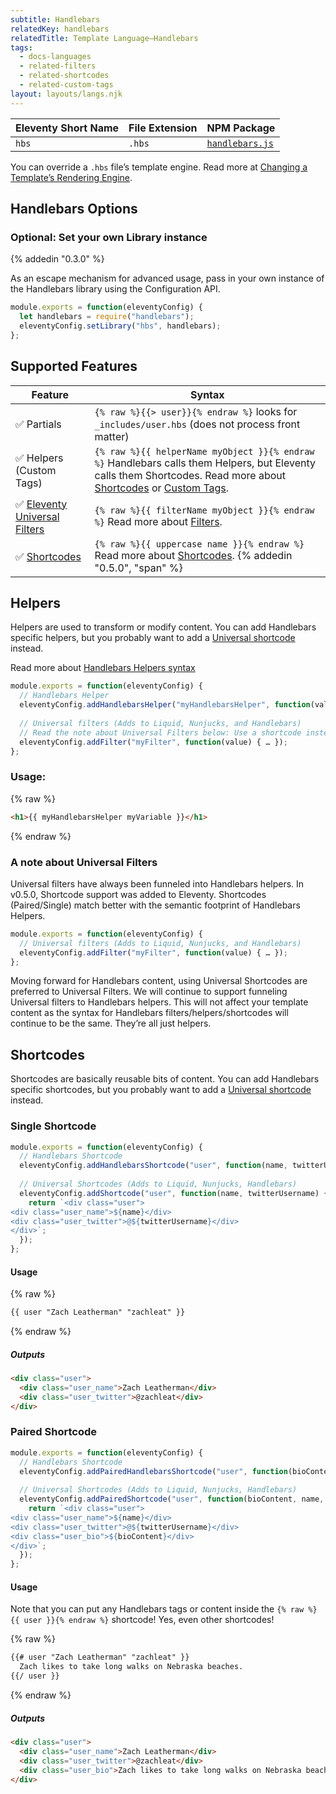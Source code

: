 ```yaml
---
subtitle: Handlebars
relatedKey: handlebars
relatedTitle: Template Language—Handlebars
tags:
  - docs-languages
  - related-filters
  - related-shortcodes
  - related-custom-tags
layout: layouts/langs.njk
---
```

| Eleventy Short Name | File Extension | NPM Package                                                |
| ------------------- | -------------- | ---------------------------------------------------------- |
| `hbs`               | `.hbs`         | [`handlebars.js`](https://github.com/wycats/handlebars.js) |

You can override a `.hbs` file’s template engine. Read more at [Changing a Template’s Rendering Engine](/docs/languages/#overriding-the-template-language).

## Handlebars Options

### Optional: Set your own Library instance

{% addedin "0.3.0" %}

As an escape mechanism for advanced usage, pass in your own instance of the Handlebars library using the Configuration API.

```js
module.exports = function(eleventyConfig) {
  let handlebars = require("handlebars");
  eleventyConfig.setLibrary("hbs", handlebars);
};
```

## Supported Features

| Feature                                                                      | Syntax                                                                                                                                  |
| ---------------------------------------------------------------------------- | --------------------------------------------------------------------------------------------------------------------------------------- |
| ✅ Partials                                                                  | `{% raw %}{{> user}}{% endraw %}` looks for `_includes/user.hbs` (does not process front matter)                                                                                             |
| ✅ Helpers (Custom Tags)                                                                   | `{% raw %}{{ helperName myObject }}{% endraw %}` Handlebars calls them Helpers, but Eleventy calls them Shortcodes. Read more about [Shortcodes](/docs/shortcodes/) or [Custom Tags](/docs/custom-tags/).                                |
| ✅ [Eleventy Universal Filters](/docs/filters/#universal-filters) | `{% raw %}{{ filterName myObject }}{% endraw %}` Read more about [Filters](/docs/filters/). |
| ✅ [Shortcodes](/docs/shortcodes/) | `{% raw %}{{ uppercase name }}{% endraw %}` Read more about [Shortcodes](/docs/shortcodes/). {% addedin "0.5.0", "span" %}|

## Helpers

Helpers are used to transform or modify content. You can add Handlebars specific helpers, but you probably want to add a [Universal shortcode](/docs/filters/) instead.

Read more about [Handlebars Helpers syntax](http://handlebarsjs.com/#helpers)

```js
module.exports = function(eleventyConfig) {
  // Handlebars Helper
  eleventyConfig.addHandlebarsHelper("myHandlebarsHelper", function(value) { … });
  
  // Universal filters (Adds to Liquid, Nunjucks, and Handlebars)
  // Read the note about Universal Filters below: Use a shortcode instead!
  eleventyConfig.addFilter("myFilter", function(value) { … });
};
```

### Usage:

{% raw %}
```html
<h1>{{ myHandlebarsHelper myVariable }}</h1>
```
{% endraw %}

### A note about Universal Filters

Universal filters have always been funneled into Handlebars helpers. In v0.5.0, Shortcode support was added to Eleventy. Shortcodes (Paired/Single) match better with the semantic footprint of Handlebars Helpers.

```js
module.exports = function(eleventyConfig) {  
  // Universal filters (Adds to Liquid, Nunjucks, and Handlebars)
  eleventyConfig.addFilter("myFilter", function(value) { … });
};
```

Moving forward for Handlebars content, using Universal Shortcodes are preferred to Universal Filters. We will continue to support funneling Universal filters to Handlebars helpers. This will not affect your template content as the syntax for Handlebars filters/helpers/shortcodes will continue to be the same. They’re all just helpers.

## Shortcodes

Shortcodes are basically reusable bits of content. You can add Handlebars specific shortcodes, but you probably want to add a [Universal shortcode](/docs/shortcodes/) instead.

### Single Shortcode

```js
module.exports = function(eleventyConfig) {
  // Handlebars Shortcode
  eleventyConfig.addHandlebarsShortcode("user", function(name, twitterUsername) { … });
  
  // Universal Shortcodes (Adds to Liquid, Nunjucks, Handlebars)
  eleventyConfig.addShortcode("user", function(name, twitterUsername) {
    return `<div class="user">
<div class="user_name">${name}</div>
<div class="user_twitter">@${twitterUsername}</div>
</div>`;
  });
};
```

#### Usage

{% raw %}
```html
{{ user "Zach Leatherman" "zachleat" }}
```
{% endraw %}

##### Outputs

```html
<div class="user">
  <div class="user_name">Zach Leatherman</div>
  <div class="user_twitter">@zachleat</div>
</div>
```

### Paired Shortcode

```js
module.exports = function(eleventyConfig) {
  // Handlebars Shortcode
  eleventyConfig.addPairedHandlebarsShortcode("user", function(bioContent, name, twitterUsername) { … });
  
  // Universal Shortcodes (Adds to Liquid, Nunjucks, Handlebars)
  eleventyConfig.addPairedShortcode("user", function(bioContent, name, twitterUsername) {
    return `<div class="user">
<div class="user_name">${name}</div>
<div class="user_twitter">@${twitterUsername}</div>
<div class="user_bio">${bioContent}</div>
</div>`;
  });
};
```

#### Usage

Note that you can put any Handlebars tags or content inside the `{% raw %}{{ user }}{% endraw %}` shortcode! Yes, even other shortcodes!

{% raw %}
```html
{{# user "Zach Leatherman" "zachleat" }}
  Zach likes to take long walks on Nebraska beaches.
{{/ user }}
```
{% endraw %}

##### Outputs

```html
<div class="user">
  <div class="user_name">Zach Leatherman</div>
  <div class="user_twitter">@zachleat</div>
  <div class="user_bio">Zach likes to take long walks on Nebraska beaches.</div>
</div>
```